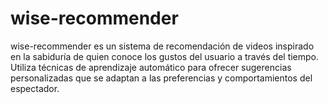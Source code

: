 # wise-recommender
wise-recommender es un sistema de recomendación de videos inspirado en la sabiduría de quien conoce los gustos del usuario a través del tiempo. Utiliza técnicas de aprendizaje automático para ofrecer sugerencias personalizadas que se adaptan a las preferencias y comportamientos del espectador.
